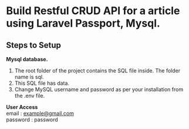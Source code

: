 # **Build Restful CRUD API for a article using Laravel Passport, Mysql.**

## **Steps to Setup**

**Mysql database.**
1. The root folder of the project contains the SQL file inside. The folder name is sql.
2. This SQL file has data.
3. Change MySQL username and password as per your installation from the .env file.

**User Access** <br/>
email : example@gmail.com <br/>
password : password

